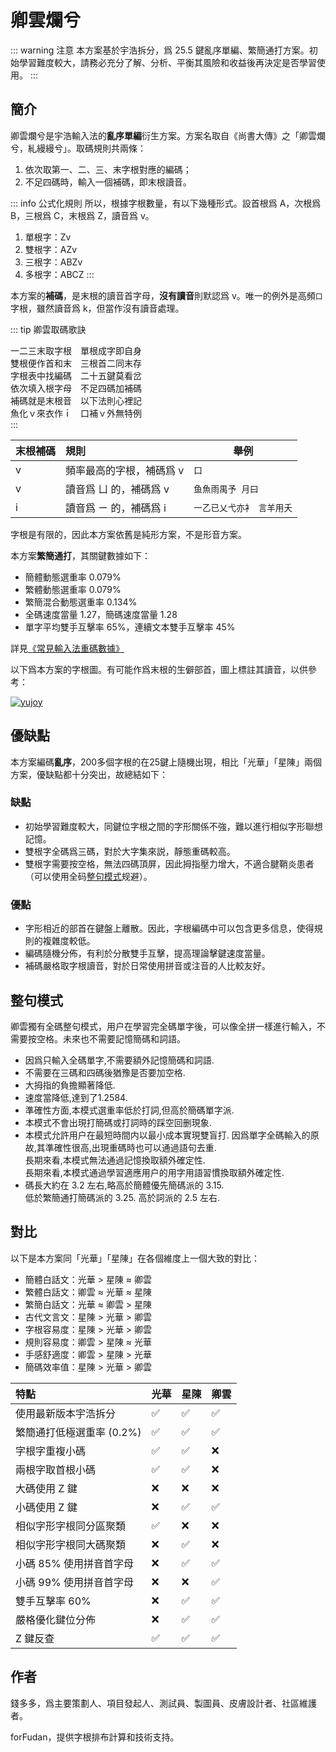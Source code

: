# 卿雲爛兮

::: warning 注意
本方案基於宇浩拆分，爲 25.5 鍵亂序單編、繁簡通打方案。初始學習難度較大，請務必充分了解、分析、平衡其風險和收益後再決定是否學習使用。
:::

## 簡介

卿雲爛兮是宇浩輸入法的**亂序單編**衍生方案。方案名取自《尚書大傳》之「卿雲爛兮，糺縵縵兮」。取碼規則共兩條：

1. 依次取第一、二、三、末字根對應的編碼；
2. 不足四碼時，輸入一個補碼，即末根讀音。

::: info 公式化規則
所以，根據字根數量，有以下幾種形式。設首根爲 A，次根爲 B，三根爲 C，末根爲 Z，讀音爲 v。

1. 單根字：Zv
2. 雙根字：AZv
3. 三根字：ABZv
4. 多根字：ABCZ
:::

本方案的**補碼**，是末根的讀音首字母，**沒有讀音**則默認爲 v。唯一的例外是高頻`口`字根，雖然讀音爲 k，但當作沒有讀音處理。

::: tip 卿雲取碼歌訣  

一二三末取字根　單根成字即自身  
雙根便作首和末　三根首二同末存  
字根表中找編碼　二十五鍵莫看岔  
依次填入根字母　不足四碼加補碼  
補碼就是末根音　以下法則心裡記  
魚化ｖ來衣作ｉ　口補ｖ外無特例  
:::


| 末根補碼 | 規則                     | 舉例                      |
| :------- | :----------------------- | ------------------------- |
| v        | 頻率最高的字根，補碼爲 v | `口`                      |
| v        | 讀音爲 ㄩ 的，補碼爲 v   | `鱼魚雨禺予 月曰`         |
| i        | 讀音爲 ㄧ 的，補碼爲 i   | `一乙已乂弋亦衤 言羊用夭` |

字根是有限的，因此本方案依舊是純形方案，不是形音方案。

本方案**繁簡通打**，其關鍵數據如下：

- 簡體動態選重率 0.079%
- 繁體動態選重率 0.079%
- 繁簡混合動態選重率 0.134%
- 全碼速度當量 1.27，簡碼速度當量 1.28
- 單字平均雙手互擊率 65%，連續文本雙手互擊率 45%

詳見[《常見輸入法重碼數據》](./statistics.md)

以下爲本方案的字根圖。有可能作爲末根的生僻部首，圖上標註其讀音，以供參考：

[![yujoy](/yujoy.png)](/yujoy.png)

## 優缺點

本方案編碼**亂序**，200多個字根的在25鍵上隨機出現，相比「光華」「星陳」兩個方案，優缺點都十分突出，故總結如下：

### 缺點

- 初始學習難度較大，同鍵位字根之間的字形關係不強，難以進行相似字形聯想記憶。
- 雙根字全碼爲三碼，對於大字集來説，靜態重碼較高。
- 雙根字需要按空格，無法四碼頂屏，因此拇指壓力增大，不適合腱鞘炎患者（可以使用全码[整句模式](#整句模式)规避）。

### 優點

- 字形相近的部首在鍵盤上離散。因此，字根編碼中可以包含更多信息，使得規則的複雜度較低。
- 編碼隨機分佈，有利於分散雙手互擊，提高理論擊鍵速度當量。
- 補碼嚴格取字根讀音，對於日常使用拼音或注音的人比較友好。

## 整句模式

卿雲獨有全碼整句模式，用户在學習完全碼單字後，可以像全拼一樣進行輸入，不需要按空格。未來也不需要記憶簡碼和詞語。

- 因爲只輸入全碼單字,不需要額外記憶簡碼和詞語.
- 不需要在三碼和四碼後猶豫是否要加空格.
- 大拇指的負擔顯著降低.
- 速度當降低,達到了1.2584.
- 準確性方面,本模式選重率低於打詞,但高於簡碼單字派.
- 本模式不會出現打簡碼或打詞時的踩空回删現象.
- 本模式允許用户在最短時間内以最小成本實現雙盲打.
  因爲單字全碼輸入的原故,其準確性很高,出現重碼時也可以通過語句去重.  
  長期來看,本模式無法通過記憶換取額外確定性.  
  長期來看,本模式通過學習適應用户的用字用語習慣換取額外確定性.  
- 碼長大約在 3.2 左右,略高於簡體優先簡碼派的 3.15.  
  低於繁簡通打簡碼派的 3.25. 高於詞派的 2.5 左右.  

## 對比

以下是本方案同「光華」「星陳」在各個維度上一個大致的對比：

- 簡體白話文：光華 > 星陳 ≈ 卿雲
- 繁體白話文：卿雲 ≈ 光華 ≈ 星陳
- 繁簡白話文：光華 ≈ 卿雲 > 星陳
- 古代文言文：星陳 > 光華 > 卿雲
- 字根容易度：星陳 > 光華 > 卿雲
- 規則容易度：卿雲 > 星陳 ≈ 光華
- 手感舒適度：卿雲 > 星陳 > 光華
- 簡碼效率值：星陳 > 光華 > 卿雲

| 特點                       | 光華 | 星陳 | 卿雲 |
| :------------------------- | :--- | :--- | :--- |
| 使用最新版本宇浩拆分       | ✅    | ✅    | ✅    |
| 繁簡通打低極選重率 (0.2%) | ✅    | ✅    | ✅    |
| 字根字重複小碼             | ✅    | ✅    | ❌    |
| 兩根字取首根小碼           | ✅    | ✅    | ❌    |
| 大碼使用 Z 鍵              | ❌    | ❌    | ❌    |
| 小碼使用 Z 鍵              | ❌    | ✅    | ✅    |
| 相似字形字根同分區聚類     | ✅    | ❌    | ❌    |
| 相似字形字根同大碼聚類     | ❌    | ✅    | ❌    |
| 小碼 85% 使用拼音首字母   | ❌    | ✅    | ✅    |
| 小碼 99% 使用拼音首字母   | ❌    | ❌    | ✅    |
| 雙手互擊率 60%            | ❌    | ✅    | ✅    |
| 嚴格優化鍵位分佈           | ❌    | ✅    | ✅    |
| Z 鍵反查                   | ✅    | ✅    | ✅    |

## 作者

錢多多，爲主要策劃人、項目發起人、測試員、製圖員、皮膚設計者、社區維護者。

forFudan，提供字根排布計算和技術支持。
